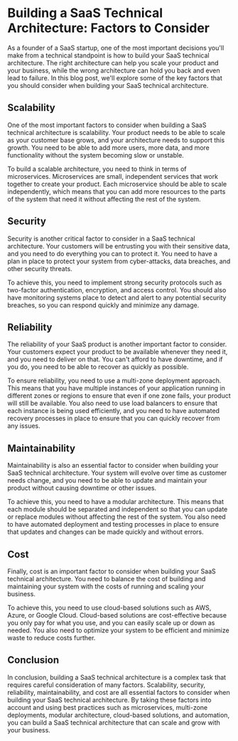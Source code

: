 # Building a SaaS Technical Architecture: Factors to Consider

As a founder of a SaaS startup, one of the most important decisions you'll make from a technical standpoint is how to build your SaaS technical architecture. The right architecture can help you scale your product and your business, while the wrong architecture can hold you back and even lead to failure. In this blog post, we'll explore some of the key factors that you should consider when building your SaaS technical architecture.

## Scalability

One of the most important factors to consider when building a SaaS technical architecture is scalability. Your product needs to be able to scale as your customer base grows, and your architecture needs to support this growth. You need to be able to add more users, more data, and more functionality without the system becoming slow or unstable.

To build a scalable architecture, you need to think in terms of microservices. Microservices are small, independent services that work together to create your product. Each microservice should be able to scale independently, which means that you can add more resources to the parts of the system that need it without affecting the rest of the system.

## Security

Security is another critical factor to consider in a SaaS technical architecture. Your customers will be entrusting you with their sensitive data, and you need to do everything you can to protect it. You need to have a plan in place to protect your system from cyber-attacks, data breaches, and other security threats.

To achieve this, you need to implement strong security protocols such as two-factor authentication, encryption, and access control. You should also have monitoring systems place to detect and alert to any potential security breaches, so you can respond quickly and minimize any damage.

## Reliability

The reliability of your SaaS product is another important factor to consider. Your customers expect your product to be available whenever they need it, and you need to deliver on that. You can't afford to have downtime, and if you do, you need to be able to recover as quickly as possible.

To ensure reliability, you need to use a multi-zone deployment approach. This means that you have multiple instances of your application running in different zones or regions to ensure that even if one zone fails, your product will still be available. You also need to use load balancers to ensure that each instance is being used efficiently, and you need to have automated recovery processes in place to ensure that you can quickly recover from any issues.

## Maintainability

Maintainability is also an essential factor to consider when building your SaaS technical architecture. Your system will evolve over time as customer needs change, and you need to be able to update and maintain your product without causing downtime or other issues.

To achieve this, you need to have a modular architecture. This means that each module should be separated and independent so that you can update or replace modules without affecting the rest of the system. You also need to have automated deployment and testing processes in place to ensure that updates and changes can be made quickly and without errors.

## Cost

Finally, cost is an important factor to consider when building your SaaS technical architecture. You need to balance the cost of building and maintaining your system with the costs of running and scaling your business.

To achieve this, you need to use cloud-based solutions such as AWS, Azure, or Google Cloud. Cloud-based solutions are cost-effective because you only pay for what you use, and you can easily scale up or down as needed. You also need to optimize your system to be efficient and minimize waste to reduce costs further.

## Conclusion

In conclusion, building a SaaS technical architecture is a complex task that requires careful consideration of many factors. Scalability, security, reliability, maintainability, and cost are all essential factors to consider when building your SaaS technical architecture. By taking these factors into account and using best practices such as microservices, multi-zone deployments, modular architecture, cloud-based solutions, and automation, you can build a SaaS technical architecture that can scale and grow with your business.